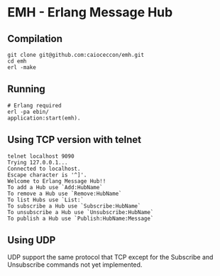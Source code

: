 # EMH - Erlang Message Hub

## Compilation
    git clone git@github.com:caioceccon/emh.git
    cd emh
    erl -make

## Running
    # Erlang required
    erl -pa ebin/
    application:start(emh).

## Using TCP version with telnet
    telnet localhost 9090
    Trying 127.0.0.1...
    Connected to localhost.
    Escape character is '^]'.
    Welcome to Erlang Message Hub!!
    To add a Hub use `Add:HubName`
    To remove a Hub use `Remove:HubName`
    To list Hubs use `List:`
    To subscribe a Hub use `Subscribe:HubName`
    To unsubscribe a Hub use `Unsubscribe:HubName`
    To publish a Hub use `Publish:HubName:Message`

## Using UDP
UDP support the same protocol that TCP except for the Subscribe and Unsubscribe commands not yet implemented.

